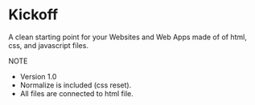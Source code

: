 # Kickoff

A clean starting point for your Websites and Web Apps made of of html, css, and javascript files.


NOTE
- Version 1.0
- Normalize is included (css reset).
- All files are connected to html file.
